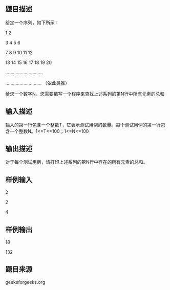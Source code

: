 ## 题目描述
给定一个序列，如下所示： 

1 2

3 4 5 6

7 8 9 10 11 12

13 14 15 16 17 18 19 20

............................. 

............................ （依此类推） 

给您一个数字N，您需要编写一个程序来查找上述系列的第N行中所有元素的总和
## 输入描述
输入的第一行包含一个整数T，它表示测试用例的数量。每个测试用例的第一行包含一个整数N。1<=T<=100；1<=N<=100
## 输出描述
对于每个测试用例，请打印上述系列的第N行中存在的所有元素的总和。
## 样例输入
2

2

4
## 样例输出
18

132
## 题目来源
geeksforgeeks.org